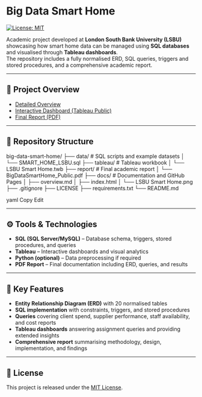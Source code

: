 # Big Data Smart Home
[![License: MIT](https://img.shields.io/badge/License-MIT-green.svg)](LICENSE)

Academic project developed at **London South Bank University (LSBU)** showcasing how smart home data can be managed using **SQL databases** and visualised through **Tableau dashboards**.  
The repository includes a fully normalised ERD, SQL queries, triggers and stored procedures, and a comprehensive academic report.

---

## 📖 Project Overview
- [Detailed Overview](docs/overview.md)  
- [Interactive Dashboard (Tableau Public)](https://public.tableau.com/app/profile/raul.c1685/viz/LSBUSmartHome/LSBUSmartHome)  
- [Final Report (PDF)](report/BigDataSmartHome_Public.pdf)

---

## 📂 Repository Structure
big-data-smart-home/
├── data/ # SQL scripts and example datasets
│ └── SMART_HOME_LSBU.sql
├── tableau/ # Tableau workbook
│ └── LSBU Smart Home.twb
├── report/ # Final academic report
│ └── BigDataSmartHome_Public.pdf
├── docs/ # Documentation and GitHub Pages
│ ├── overview.md
│ ├── index.html
│ └── LSBU Smart Home.png
├── .gitignore
├── LICENSE
├── requirements.txt
└── README.md

yaml
Copy
Edit

---

## ⚙️ Tools & Technologies
- **SQL (SQL Server/MySQL)** – Database schema, triggers, stored procedures, and queries  
- **Tableau** – Interactive dashboards and visual analytics  
- **Python (optional)** – Data preprocessing if required  
- **PDF Report** – Final documentation including ERD, queries, and results  

---

## 🚀 Key Features
- **Entity Relationship Diagram (ERD)** with 20 normalised tables  
- **SQL implementation** with constraints, triggers, and stored procedures  
- **Queries** covering client spend, supplier performance, staff availability, and cost reports  
- **Tableau dashboards** answering assignment queries and providing extended insights  
- **Comprehensive report** summarising methodology, design, implementation, and findings  

---

## 📜 License
This project is released under the [MIT License](LICENSE).
